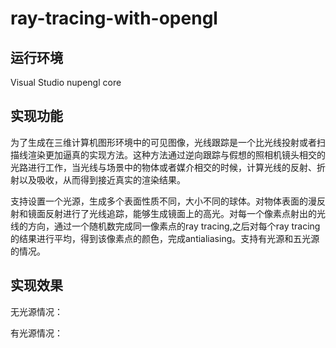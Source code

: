 # ray-tracing-with-opengl
## 运行环境
Visual Studio nupengl core
## 实现功能
为了生成在三维计算机图形环境中的可见图像，光线跟踪是一个比光线投射或者扫描线渲染更加逼真的实现方法。这种方法通过逆向跟踪与假想的照相机镜头相交的光路进行工作，当光线与场景中的物体或者媒介相交的时候，计算光线的反射、折射以及吸收，从而得到接近真实的渲染结果。

支持设置一个光源，生成多个表面性质不同，大小不同的球体。对物体表面的漫反射和镜面反射进行了光线追踪，能够生成镜面上的高光。对每一个像素点射出的光线的方向，通过一个随机数完成同一像素点的ray tracing,之后对每个ray tracing的结果进行平均，得到该像素点的颜色，完成antialiasing。支持有光源和五光源的情况。
## 实现效果
无光源情况：

有光源情况：
